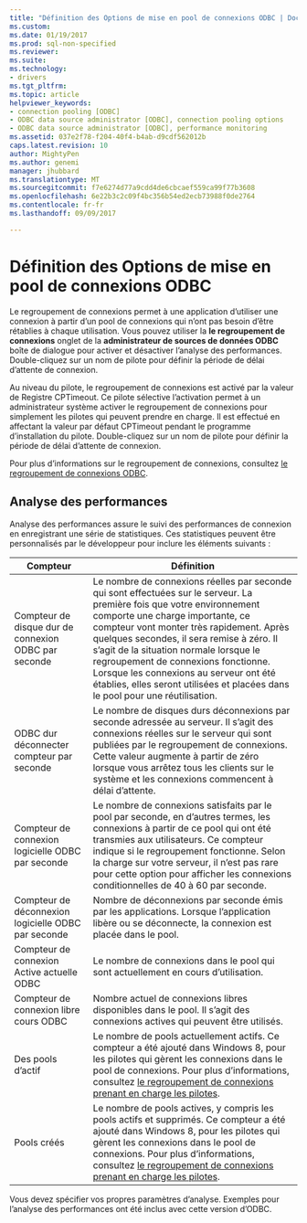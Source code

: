 ```yaml
---
title: "Définition des Options de mise en pool de connexions ODBC | Documents Microsoft"
ms.custom: 
ms.date: 01/19/2017
ms.prod: sql-non-specified
ms.reviewer: 
ms.suite: 
ms.technology:
- drivers
ms.tgt_pltfrm: 
ms.topic: article
helpviewer_keywords:
- connection pooling [ODBC]
- ODBC data source administrator [ODBC], connection pooling options
- ODBC data source administrator [ODBC], performance monitoring
ms.assetid: 037e2f78-f204-40f4-b4ab-d9cdf562012b
caps.latest.revision: 10
author: MightyPen
ms.author: genemi
manager: jhubbard
ms.translationtype: MT
ms.sourcegitcommit: f7e6274d77a9cdd4de6cbcaef559ca99f77b3608
ms.openlocfilehash: 6e22b3c2c09f4bc356b54ed2ecb73988f0de2764
ms.contentlocale: fr-fr
ms.lasthandoff: 09/09/2017

---
```

# <a name="setting-odbc-connection-pooling-options"></a>Définition des Options de mise en pool de connexions ODBC
Le regroupement de connexions permet à une application d’utiliser une connexion à partir d’un pool de connexions qui n’ont pas besoin d’être rétablies à chaque utilisation. Vous pouvez utiliser la **le regroupement de connexions** onglet de la **administrateur de sources de données ODBC** boîte de dialogue pour activer et désactiver l’analyse des performances. Double-cliquez sur un nom de pilote pour définir la période de délai d’attente de connexion.  
  
 Au niveau du pilote, le regroupement de connexions est activé par la valeur de Registre CPTimeout. Ce pilote sélective l’activation permet à un administrateur système activer le regroupement de connexions pour simplement les pilotes qui peuvent prendre en charge. Il est effectué en affectant la valeur par défaut CPTimeout pendant le programme d’installation du pilote. Double-cliquez sur un nom de pilote pour définir la période de délai d’attente de connexion.  
  
 Pour plus d’informations sur le regroupement de connexions, consultez [le regroupement de connexions ODBC](../../odbc/reference/develop-app/driver-manager-connection-pooling.md).  
  
## <a name="performance-monitoring"></a>Analyse des performances  
 Analyse des performances assure le suivi des performances de connexion en enregistrant une série de statistiques. Ces statistiques peuvent être personnalisés par le développeur pour inclure les éléments suivants :  
  
|Compteur|Définition|  
|-------------|----------------|  
|Compteur de disque dur de connexion ODBC par seconde|Le nombre de connexions réelles par seconde qui sont effectuées sur le serveur. La première fois que votre environnement comporte une charge importante, ce compteur vont monter très rapidement. Après quelques secondes, il sera remise à zéro. Il s’agit de la situation normale lorsque le regroupement de connexions fonctionne. Lorsque les connexions au serveur ont été établies, elles seront utilisées et placées dans le pool pour une réutilisation.|  
|ODBC dur déconnecter compteur par seconde|Le nombre de disques durs déconnexions par seconde adressée au serveur. Il s’agit des connexions réelles sur le serveur qui sont publiées par le regroupement de connexions. Cette valeur augmente à partir de zéro lorsque vous arrêtez tous les clients sur le système et les connexions commencent à délai d’attente.|  
|Compteur de connexion logicielle ODBC par seconde|Le nombre de connexions satisfaits par le pool par seconde, en d’autres termes, les connexions à partir de ce pool qui ont été transmies aux utilisateurs. Ce compteur indique si le regroupement fonctionne. Selon la charge sur votre serveur, il n’est pas rare pour cette option pour afficher les connexions conditionnelles de 40 à 60 par seconde.|  
|Compteur de déconnexion logicielle ODBC par seconde|Nombre de déconnexions par seconde émis par les applications. Lorsque l’application libère ou se déconnecte, la connexion est placée dans le pool.|  
|Compteur de connexion Active actuelle ODBC|Le nombre de connexions dans le pool qui sont actuellement en cours d’utilisation.|  
|Compteur de connexion libre cours ODBC|Nombre actuel de connexions libres disponibles dans le pool. Il s’agit des connexions actives qui peuvent être utilisés.|  
|Des pools d’actif|Le nombre de pools actuellement actifs. Ce compteur a été ajouté dans Windows 8, pour les pilotes qui gèrent les connexions dans le pool de connexions. Pour plus d’informations, consultez [le regroupement de connexions prenant en charge les pilotes](../../odbc/reference/develop-app/driver-aware-connection-pooling.md).|  
|Pools créés|Le nombre de pools actives, y compris les pools actifs et supprimés. Ce compteur a été ajouté dans Windows 8, pour les pilotes qui gèrent les connexions dans le pool de connexions. Pour plus d’informations, consultez [le regroupement de connexions prenant en charge les pilotes](../../odbc/reference/develop-app/driver-aware-connection-pooling.md).|  
  
 Vous devez spécifier vos propres paramètres d’analyse. Exemples pour l’analyse des performances ont été inclus avec cette version d’ODBC.
